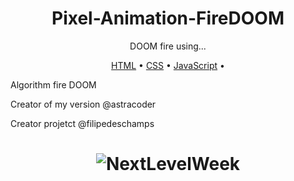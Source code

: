 <h1 align="center">Pixel-Animation-FireDOOM</h1>
<p align="center">DOOM fire using...</p>

<p align="center">
 <a href="#">HTML</a> •
 <a href="#">CSS</a> • 
 <a href="#">JavaScript</a> • 
</p>

 Algorithm fire DOOM
 
 Creator of my version @astracoder
 
 Creator projetct @filipedeschamps
 
 <h1 align="center">
  <img alt="NextLevelWeek" title="#NextLevelWeek" src="./assets/banner.png" />
</h1>
